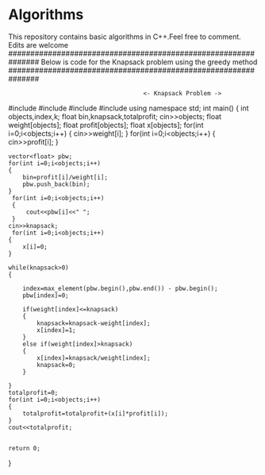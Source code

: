 # Algorithms
This repository contains basic algorithms in C++.Feel free to comment. Edits are welcome
###############################################################
Below is code for the Knapsack problem using the greedy method
###############################################################

                                          <- Knapsack Problem ->

#include <cstdlib>
#include<iostream>
#include<vector>
#include<iomanip>
using namespace std;
int main() {
    int objects,index,k;
    float bin,knapsack,totalprofit;
    cin>>objects;
    float weight[objects];
    float profit[objects];
    float x[objects];
    for(int i=0;i<objects;i++)
    {
        cin>>weight[i];
    }
    for(int i=0;i<objects;i++)
    {
        cin>>profit[i];
    }
    
    vector<float> pbw;
    for(int i=0;i<objects;i++)
    {
        bin=profit[i]/weight[i];
        pbw.push_back(bin);
    }
     for(int i=0;i<objects;i++)
     {
         cout<<pbw[i]<<" ";
     }
    cin>>knapsack;
     for(int i=0;i<objects;i++)
    {
        x[i]=0;
    }
    
    while(knapsack>0)
    {
 
        index=max_element(pbw.begin(),pbw.end()) - pbw.begin();
        pbw[index]=0;
        
        if(weight[index]<=knapsack)
        {
            knapsack=knapsack-weight[index];
            x[index]=1;
        }
        else if(weight[index]>knapsack)
        {
            x[index]=knapsack/weight[index];
            knapsack=0;
        }
            
    }
    totalprofit=0;
    for(int i=0;i<objects;i++)
    {
        totalprofit=totalprofit+(x[i]*profit[i]);
    }
    cout<<totalprofit;
        
    
    return 0;
}

